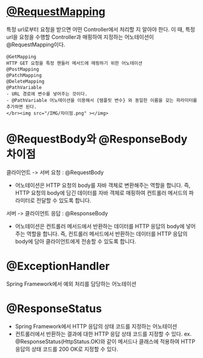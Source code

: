 # [@RequestMapping](https://www.iana.org/assignments/media-types/media-types.xhtml)
특정 url로부터 요청을 받으면 어떤 Controller에서 처리할 지 알아야 한다.
이 때, 특정 url을 요청을 수행할 Controller과 매핑하여 지정하는 어노테이션이 @RequestMapping이다.
        
    @GetMapping
    HTTP GET 요청을 특정 핸들러 메서드에 매핑하기 위한 어노테이션
    @PostMapping
    @PatchMapping
    @DeleteMapping
    @PathVariable
    - URL 경로에 변수를 넣어주는 것이다.
    - @PathVariable 어노테이션을 이용해서 {템플릿 변수} 와 동일한 이름을 갖는 파라미터를 추가하면 된다.
    </br><img src="/IMG/차이점.png" ></img>

# @RequestBody와 @ResponseBody 차이점

클라이언트 -> 서버 요청 : @RequestBody
* 어노테이션은 HTTP 요청의 body를 자바 객체로 변환해주는 역할을 합니다. 즉, HTTP 요청의 body에 담긴 데이터를 자바 객체로 매핑하여 컨트롤러 메서드의 파라미터로 전달할 수 있도록 합니다.

서버 -> 클라이언트 응답 : @ResponseBody
* 어노테이션은 컨트롤러 메서드에서 반환하는 데이터를 HTTP 응답의 body에 넣어주는 역할을 합니다. 즉, 컨트롤러 메서드에서 반환하는 데이터를 HTTP 응답의 body에 담아 클라이언트에게 전송할 수 있도록 합니다.

# @ExceptionHandler
Spring Framework에서 예외 처리를 담당하는 어노테이션

# @ResponseStatus
* Spring Framework에서 HTTP 응답의 상태 코드를 지정하는 어노테이션
*  컨트롤러에서 반환하는 결과에 대한 HTTP 응답 상태 코드를 지정할 수 있다.
ex. @ResponseStatus(HttpStatus.OK)와 같이 메서드나 클래스에 적용하여 HTTP 응답의 상태 코드를 200 OK로 지정할 수 있다.